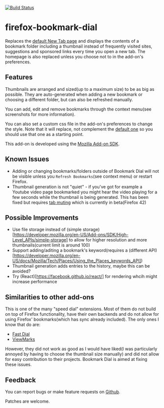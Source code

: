 [![Build Status](https://travis-ci.org/sblask/firefox-bookmark-dial.svg?branch=master)](https://travis-ci.org/sblask/firefox-bookmark-dial)

firefox-bookmark-dial
=====================

Replaces the [default New Tab
page](https://support.mozilla.org/en-US/kb/about-tiles-new-tab) and displays
the contents of a bookmark folder including a thumbnail instead of frequently
visited sites, suggestions and sponsored links every time you open a new tab.
The homepage is also replaced unless you choose not to in the add-on's
preferences.

Features
--------

Thumbnails are arranged and sized(up to a maximum size) to be as big as
possible. They are auto-generated when adding a new bookmark or choosing a
different folder, but can also be refreshed manually.

You can add, edit and remove bookmarks through the context menu(see screenshots
for more information).

You can also set a custom css file in the add-on's preferences to
change the style. Note that it will replace, not complement the [default
one](https://github.com/sblask/firefox-bookmark-dial/blob/master/data/dial.css)
so you should use that one as a starting point.

This add-on is developed using the [Mozilla Add-on
SDK](https://developer.mozilla.org/en-US/Add-ons/SDK).

Known Issues
------------

   - Adding or changing bookmarks/folders outside of Bookmark Dial will not be
     visible unless you `Refresh Bookmarks`(see context menu) or restart
     Firefox.
   - Thumbnail generation is not "quiet" - if you've got for example a Youtube
     video page bookmarked you might hear the video playing for a few seconds
     while the thumbnail is being generated. This has been fixed but requires
     [tab muting](https://support.mozilla.org/en-US/kb/mute-noisy-tabs-firefox)
     which is currently in beta(Firefox 42)

Possible Improvements
---------------------

   - Use file storage instead of (simple
     storage)[https://developer.mozilla.org/en-US/Add-ons/SDK/High-Level_APIs/simple-storage]
     to allow for higher resolution and more thumbnails(current limit is
     around 100)
   - Support adding/aditing a bookmark's keyword(requires a (different
     API)[https://developer.mozilla.org/en-US/docs/Mozilla/Tech/Places/Using_the_Places_keywords_API])
   - Thumbnail generation adds entries to the history, maybe this can be
     avoided?
   - Try (React)[https://facebook.github.io/react/] for rendering whcih might
     increase performance

Similarities to other add-ons
-----------------------------

This is one of the many "speed dial" extensions. Most of them do not build on
top of Firefox functionality, have their own backends and do not allow for
using Firefox' bookmarks(which has sync already included). The only ones I know
that do are:

   - [Fast Dial](https://addons.mozilla.org/en-US/firefox/addon/fast-dial/)
   - [ViewMarks](https://addons.mozilla.org/en-US/firefox/addon/viewmarks/)

However, they did not work as good as I would have liked(I was particularly
annoyed by having to choose the thumbnail size manually) and did not allow for
easy contribution to their projects. Bookmark Dial is aimed at fixing these
issues.

Feedback
--------

You can report bugs or make feature requests on
[Github](https://github.com/sblask/firefox-bookmark-dial).

Patches are welcome.
